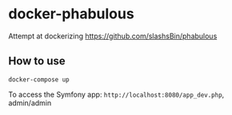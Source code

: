 docker-phabulous
================

Attempt at dockerizing https://github.com/slashsBin/phabulous


## How to use

```
docker-compose up
```

To access the Symfony app: `http://localhost:8080/app_dev.php`, admin/admin
